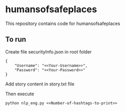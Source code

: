 # humansofsafeplaces
This repository contains code for humansofsafeplaces

## To run

Create file securityInfo.json in root folder
```
{
	"Username": "<<Your-Username>>",
	"Password": "<<Your-Password>>"
}
```
Add story content in story.txt file

Then execute
```
python nlp_eng.py <<Number-of-hashtags-to-print>>
```